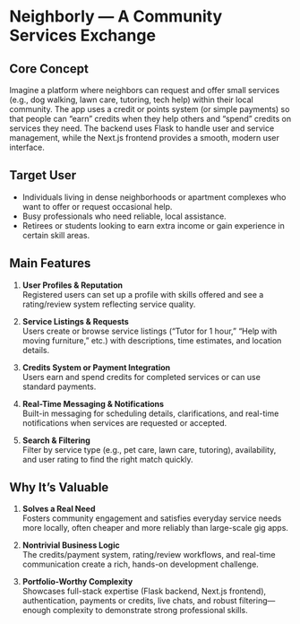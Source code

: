 # Neighborly — A Community Services Exchange

## Core Concept
Imagine a platform where neighbors can request and offer small services (e.g., dog walking, lawn care, tutoring, tech help) within their local community. The app uses a credit or points system (or simple payments) so that people can “earn” credits when they help others and “spend” credits on services they need. The backend uses Flask to handle user and service management, while the Next.js frontend provides a smooth, modern user interface.

## Target User
- Individuals living in dense neighborhoods or apartment complexes who want to offer or request occasional help.  
- Busy professionals who need reliable, local assistance.  
- Retirees or students looking to earn extra income or gain experience in certain skill areas.

## Main Features
1. **User Profiles & Reputation**  
   Registered users can set up a profile with skills offered and see a rating/review system reflecting service quality.

2. **Service Listings & Requests**  
   Users create or browse service listings (“Tutor for 1 hour,” “Help with moving furniture,” etc.) with descriptions, time estimates, and location details.

3. **Credits System or Payment Integration**  
   Users earn and spend credits for completed services or can use standard payments.

4. **Real-Time Messaging & Notifications**  
   Built-in messaging for scheduling details, clarifications, and real-time notifications when services are requested or accepted.

5. **Search & Filtering**  
   Filter by service type (e.g., pet care, lawn care, tutoring), availability, and user rating to find the right match quickly.

## Why It’s Valuable
1. **Solves a Real Need**  
   Fosters community engagement and satisfies everyday service needs more locally, often cheaper and more reliably than large-scale gig apps.

2. **Nontrivial Business Logic**  
   The credits/payment system, rating/review workflows, and real-time communication create a rich, hands-on development challenge.

3. **Portfolio-Worthy Complexity**  
   Showcases full-stack expertise (Flask backend, Next.js frontend), authentication, payments or credits, live chats, and robust filtering—enough complexity to demonstrate strong professional skills.

